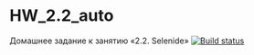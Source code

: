 # HW_2.2_auto
Домашнее задание к занятию «2.2. Selenide»
[![Build status](https://ci.appveyor.com/api/projects/status/oot41qe2pc6jgwt8?svg=true)](https://ci.appveyor.com/project/Lukinsg/hw-2-2-auto)

